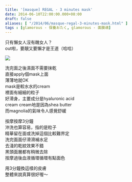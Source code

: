 ```yaml
---
title: '[masque] REGAL - 3 minutes mask'
date: 2014-06-10T22:00:00.000+08:00
draft: false
aliases: [ "/2014/06/masque-regal-3-minutes-mask.html" ]
tags : [glamorous - 保養おたく, glamorous - 面膜魂]
---
```


只有懶女人沒有醜女人？  
out啦，要靚又要懶才是王道（哈哈）  

![](/images/regal3min.jpg)

洗完面之後濕面不需要抹乾  
直接apply個mask上面  
薄薄地就OK  
mask是較水水的cream  
裡面有細細的粒子  
好滑身，主要成分是hyaluronic acid  
cream cream地是因為shea butter  
而magnolia的氣味令人感覺舒緩  
  
按摩按摩3分鐘  
沖洗也算容易，指的是粒子  
精華留在面或洗掉這個比較難界定  
洗完面面仔滑滑補水足  
去淺的乾紋效果不錯  
黑頭面層都有稍微去除  
按摩過後血液循環循環有點面色  
  
用3分鐘換這樣的皮膚  
整體來說真算很好喔～
